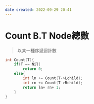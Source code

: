 ```yaml
---
date created: 2022-09-29 20:41
---
```


# Count B.T Node總數

> 以某一種序遞迴計數

```C
int Count(T){
	if(T == Nil)
		return 0;
	else{
		int ln += Count(T->Lchild);
		int rn += Count(T->Rchild);
		return ln+ rn+ 1;
	}
}
```
